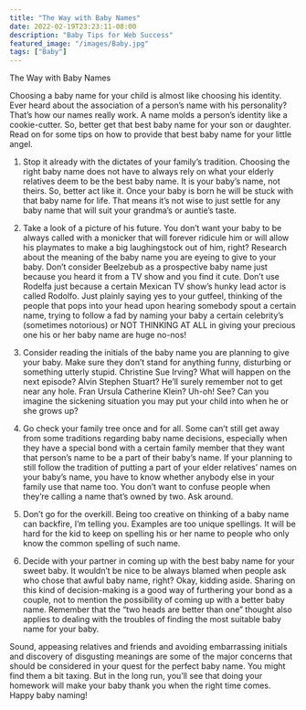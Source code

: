```yaml
---
title: "The Way with Baby Names"
date: 2022-02-19T23:23:11-08:00
description: "Baby Tips for Web Success"
featured_image: "/images/Baby.jpg"
tags: ["Baby"]
---
```


The Way with Baby Names

Choosing a baby name for your child is almost like choosing his identity. Ever heard about the association of a person’s name with his personality? That’s how our names really work. A name molds a person’s identity like a cookie-cutter. So, better get that best baby name for your son or daughter. Read on for some tips on how to provide that best baby name for your little angel.

1. Stop it already with the dictates of your family’s tradition. Choosing the right baby name does not have to always rely on what your elderly relatives deem to be the best baby name. It is your baby’s name, not theirs. So, better act like it. Once your baby is born he will be stuck with that baby name for life. That means it’s not wise to just settle for any baby name that will suit your grandma’s or auntie’s taste.

2. Take a look of a picture of his future. You don’t want your baby to be always called with a monicker that will forever ridicule him or will allow his playmates to make a big laughingstock out of him, right? Research about the meaning of the baby name you are eyeing to give to your baby. Don’t consider Beelzebub as a prospective baby name just because you heard it from a TV show and you find it cute. Don’t use Rodelfa just because a certain Mexican TV show’s hunky lead actor is called Rodolfo. Just plainly saying yes to your gutfeel, thinking of the people that pops into your head upon hearing somebody spout a certain name, trying to follow a fad by naming your baby a certain celebrity’s (sometimes notorious) or NOT THINKING AT ALL in giving your precious one his or her baby name are huge no-nos! 

3. Consider reading the initials of the baby name you are planning to give your baby. Make sure they don’t stand for anything funny, disturbing or something utterly stupid. Christine Sue Irving? What will happen on the next episode? Alvin Stephen Stuart? He’ll surely remember not to get near any hole. Fran Ursula Catherine Klein? Uh-oh! See? Can you imagine the sickening situation you may put your child into when he or she grows up? 

4. Go check your family tree once and for all. Some can’t still get away from some traditions regarding baby name decisions, especially when they have a special bond with a certain family member that they want that person’s name to be a part of their baby’s name. If your planning to still follow the tradition of putting a part of your elder relatives’ names on your baby’s name, you have to know whether anybody else in your family use that name too. You don’t want to confuse people when they’re calling a name that’s owned by two. Ask around. 

5. Don’t go for the overkill. Being too creative on thinking of a baby name can backfire, I’m telling you. Examples are too unique spellings. It will be hard for the kid to keep on spelling his or her name to people who only know the common spelling of such name. 

6. Decide with your partner in coming up with the best baby name for your sweet baby. It wouldn’t be nice to be always blamed when people ask who chose that awful baby name, right? Okay, kidding aside. Sharing on this kind of decision-making is a good way of furthering your bond as a couple, not to mention the possibility of coming up with a better baby name. Remember that the “two heads are better than one” thought also applies to dealing with the troubles of finding the most suitable baby name for your baby.

Sound, appeasing relatives and friends and avoiding embarrassing initials and discovery of disgusting meanings are some of the major concerns that should be considered in your quest for the perfect baby name. You might find them a bit taxing. But in the long run, you’ll see that doing your homework will make your baby thank you when the right time comes. Happy baby naming! 

